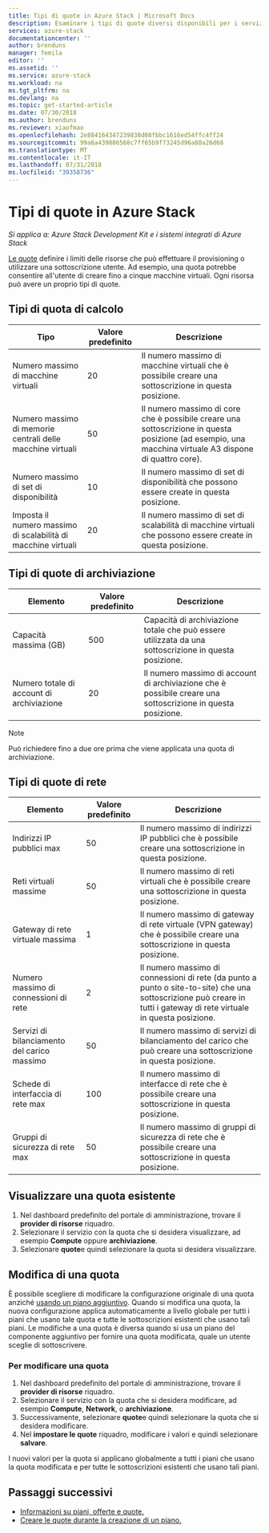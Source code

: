 ```yaml
---
title: Tipi di quote in Azure Stack | Microsoft Docs
description: Esaminare i tipi di quote diversi disponibili per i servizi e risorse in Azure Stack.
services: azure-stack
documentationcenter: ''
author: brenduns
manager: femila
editor: ''
ms.assetid: ''
ms.service: azure-stack
ms.workload: na
ms.tgt_pltfrm: na
ms.devlang: na
ms.topic: get-started-article
ms.date: 07/30/2018
ms.author: brenduns
ms.reviewer: xiaofmao
ms.openlocfilehash: 2e884164347239838d08fbbc1616ed54ffc4ff24
ms.sourcegitcommit: 99a6a439886568c7ff65b9f73245d96a80a26d68
ms.translationtype: MT
ms.contentlocale: it-IT
ms.lasthandoff: 07/31/2018
ms.locfileid: "39358736"
---
```

# <a name="quota-types-in-azure-stack"></a>Tipi di quote in Azure Stack

*Si applica a: Azure Stack Development Kit e i sistemi integrati di Azure Stack*

[Le quote](azure-stack-plan-offer-quota-overview.md#plans) definire i limiti delle risorse che può effettuare il provisioning o utilizzare una sottoscrizione utente. Ad esempio, una quota potrebbe consentire all'utente di creare fino a cinque macchine virtuali. Ogni risorsa può avere un proprio tipi di quote.

## <a name="compute-quota-types"></a>Tipi di quota di calcolo 
| **Tipo** | **Valore predefinito** | **Descrizione** |
| --- | --- | --- |
| Numero massimo di macchine virtuali | 20 | Il numero massimo di macchine virtuali che è possibile creare una sottoscrizione in questa posizione. |
| Numero massimo di memorie centrali delle macchine virtuali | 50 | Il numero massimo di core che è possibile creare una sottoscrizione in questa posizione (ad esempio, una macchina virtuale A3 dispone di quattro core). |
| Numero massimo di set di disponibilità | 10 | Il numero massimo di set di disponibilità che possono essere create in questa posizione. |
| Imposta il numero massimo di scalabilità di macchine virtuali | 20 | Il numero massimo di set di scalabilità di macchine virtuali che possono essere create in questa posizione. |

## <a name="storage-quota-types"></a>Tipi di quote di archiviazione 
| **Elemento** | **Valore predefinito** | **Descrizione** |
| --- | --- | --- |
| Capacità massima (GB) |500 |Capacità di archiviazione totale che può essere utilizzata da una sottoscrizione in questa posizione. |
| Numero totale di account di archiviazione |20 |Il numero massimo di account di archiviazione che è possibile creare una sottoscrizione in questa posizione. |

> [!NOTE]  
> Può richiedere fino a due ore prima che viene applicata una quota di archiviazione.


## <a name="network-quota-types"></a>Tipi di quote di rete
| **Elemento** | **Valore predefinito** | **Descrizione** |
| --- | --- | --- |
| Indirizzi IP pubblici max |50 |Il numero massimo di indirizzi IP pubblici che è possibile creare una sottoscrizione in questa posizione. |
| Reti virtuali massime |50 |Il numero massimo di reti virtuali che è possibile creare una sottoscrizione in questa posizione. |
| Gateway di rete virtuale massima |1 |Il numero massimo di gateway di rete virtuale (VPN gateway) che è possibile creare una sottoscrizione in questa posizione. |
| Numero massimo di connessioni di rete |2 |Il numero massimo di connessioni di rete (da punto a punto o site-to-site) che una sottoscrizione può creare in tutti i gateway di rete virtuale in questa posizione. |
| Servizi di bilanciamento del carico massimo |50 |Il numero massimo di servizi di bilanciamento del carico che può creare una sottoscrizione in questa posizione. |
| Schede di interfaccia di rete max |100 |Il numero massimo di interfacce di rete che è possibile creare una sottoscrizione in questa posizione. |
| Gruppi di sicurezza di rete max |50 |Il numero massimo di gruppi di sicurezza di rete che è possibile creare una sottoscrizione in questa posizione. |

## <a name="view-an-existing-quota"></a>Visualizzare una quota esistente
1. Nel dashboard predefinito del portale di amministrazione, trovare il **provider di risorse** riquadro.
2. Selezionare il servizio con la quota che si desidera visualizzare, ad esempio **Compute** oppure **archiviazione**.
3. Selezionare **quote**e quindi selezionare la quota si desidera visualizzare.


## <a name="edit-a-quota"></a>Modifica di una quota  
È possibile scegliere di modificare la configurazione originale di una quota anziché [usando un piano aggiuntivo](create-add-on-plan.md). Quando si modifica una quota, la nuova configurazione applica automaticamente a livello globale per tutti i piani che usano tale quota e tutte le sottoscrizioni esistenti che usano tali piani. Le modifiche a una quota è diversa quando si usa un piano del componente aggiuntivo per fornire una quota modificata, quale un utente sceglie di sottoscrivere. 

### <a name="to-edit-a-quota"></a>Per modificare una quota  
1. Nel dashboard predefinito del portale di amministrazione, trovare il **provider di risorse** riquadro.
2. Selezionare il servizio con la quota che si desidera modificare, ad esempio **Compute**, **Network**, o **archiviazione**.
3. Successivamente, selezionare **quote**e quindi selezionare la quota che si desidera modificare.
4. Nel **impostare le quote** riquadro, modificare i valori e quindi selezionare **salvare**. 

I nuovi valori per la quota si applicano globalmente a tutti i piani che usano la quota modificata e per tutte le sottoscrizioni esistenti che usano tali piani. 



## <a name="next-steps"></a>Passaggi successivi

- [Informazioni su piani, offerte e quote.](azure-stack-plan-offer-quota-overview.md)
- [Creare le quote durante la creazione di un piano.](azure-stack-create-plan.md)
